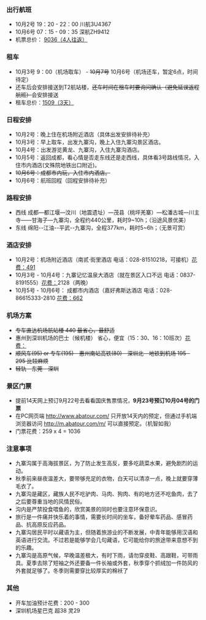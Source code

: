 ### 出行航班

* 10月2号 19：20 - 22：00	川航3U4367	
* 10月6号 07：15 - 09：35    深航ZH9412
* 机票总价： <u>9036（4人往返）</u>

### 租车

* 10月3号 9：00（机场取车）  -  ~~10月7号~~ 10月6号（机场还车，暂定6点，时间待定）
* 还车后会安排接送到T2航站楼，~~还车时间在租车时要询问确认（避免延误返程航班）~~会安排接送
* 租车总价：<u>1509（3天）</u>

### 日程安排

* 10月2号：晚上住在机场附近酒店（具体出发安排待补充）
* 10月3号：早上取车，出发九寨沟，晚上入住九寨沟景区酒店。
* 10月4号：出发游览黄龙、九寨沟，入住九寨沟酒店。
* 10月5号：返回成都，看心情是否走东线还是走西线，具体看3号路线情况，入住市内酒店(文殊院地铁出口附近)。
* ~~10月6号：成都市内玩，入住市内酒店。~~
* 10月6号：航班回程（回程安排待补充）

### 路程安排

* 西线 成都—都江堰—汶川（地震遗址）—茂县（桃坪羌寨）—松潘古城—川主寺——甘海子—九寨沟，全程约440公里，耗时9~10h；（沿途风景优美）
* 东线 绵阳--江油--平武--九寨沟，全程377km，耗时5~6h；（无景可赏）

### 酒店安排

* 10月2号：机场附近酒店（南贰·街里酒店 电话：028-81510218，可接机）<u>花费：491</u>
* 10月3号 - 10月4号：九寨记忆温泉大酒店（就在景区入口不远 电话：0837-8191555）<u>花费：</u>2128（两晚）
* 10月5号 - 10月6号： 成都市内酒店（嘉好弗斯达酒店 电话：028-86615333-2810 <u>花费：662</u>

### 机场方案

* ~~专车直达机场航站楼  440 最省心，最舒适~~
* 惠州到深圳机场的巴士（候机楼） 省心，便宜（15：30、16：10班次）<u>花费：</u>
* ~~顺风车(95) or 专车(195) - 惠州南站高铁(80) - 深圳北 - 地铁到机场  195 - 295  比较麻烦~~
* ~~轻轨 - 东莞 - 深圳~~

### 景区门票

* 提前14天网上预订9月22号去看看国庆售票情况，**9月23号预订10月04号的门票**
* 在PC网页端 http://www.abatour.com/ 只开放14天内的预定，但通过手机端浏览器访问 http://m.abatour.com/m/ 可以直接预定。（机智如我）
* 门票花费：259 x 4 = 1036

### 注意事项

* 九寨沟属于高海拔景区，为了防止发生高反，要多吃蔬菜水果，避免剧烈的运动。
* 秋季前来昼夜温差大，要带够充足的衣物，白天可以清凉一点，晚上就要穿薄毛衣了。
* 九寨沟是藏区，藏族人民不吃驴肉、马肉、狗肉、有的地方还不吃鱼肉，去了之后要尊重当地的风情民俗。
* 沟内是严禁投食喂鱼的，欣赏美景的同时也要注意环保意识。
* 旅行是一件痛并快乐着的事情，需要长时间的坐车，备好晕车药品、感冒药品、抗高原反应药品。
* 九寨沟居民平时以藏语为主，但随着旅游业的不断发展，中青年能够用汉语和英语进行交流。不过若是能够学会几句藏语，它可能给你的旅途带来意想不到的乐趣。
* 九寨沟是高原气候，早晚温差极大，有时下雨，请勿穿皮鞋、高跟鞋，可带雨具。夏季去除了短袖之外还要备一件长袖或外套，秋季穿个抓绒加一件防风的外套就足够了。冬季则需要穿比较厚实的棉袄了

### 其他

* 开车加油预计花费：200 - 300
* 深圳机场星巴克 超38 灵29
